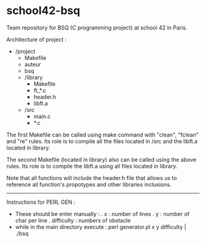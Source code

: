 # school42-bsq
Team repository for BSQ (C programming project) at school 42 in Paris.

Architecture of project :

* /project
	* Makefile
	* auteur
	* bsq
	* /library
		* Makefile
		* ft_*.c
		* header.h
		* libft.a
	* /src
		* main.c
		* *.c

The first Makefile can be called using make command with "clean", "fclean" and "re" rules. Its role is to compile all the files located in /src and the libft.a located in library.

The second Makefile (located in library) also can be called using the above rules. Its role is to compile the libft.a using all files located in library.

Note that all functions will include the header.h file that allows us to reference all function's propotypes and other libraries inclusions.

-----------------------------------------------------------------------------------------------

Instructions for PERL GEN :
- These should be enter manually :
	. x : number of lines
	. y : number of char per line
	. difficulty : numbers of obstacle
- while in the main directory execute :
	perl generator.pl x y difficulty | ./bsq

